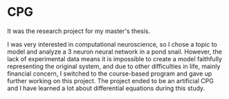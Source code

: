 # CPG
It was the research project for my master's thesis.

I was very interested in computational neuroscience, so I chose a topic to model and analyze a 3 neuron neural network in a pond snail.
However, the lack of experimental data means it is impossible to create a model faithfully representing the original system, and due to other
difficulties in life, mainly financial concern, I switched to the course-based program and gave up further working on this project.
The project ended to be an artificial CPG and I have learned a lot about differential equations during this study.  
